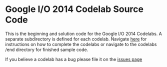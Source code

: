 Google I/O 2014 Codelab Source Code
=============

This is the beginning and solution code for the Google I/O 2014 Codelabs. A
separate subdirectory is defined for each codelab. Navigate
[here](https://io2014codelabs.appspot.com/) for instructions on how to complete
the codelabs or navigate to the codelabs /end directory for finished sample code.

If you believe a codelab has a bug please file it on the
[issues page](https://github.com/googlesamples/io2014-codelabs/issues)
